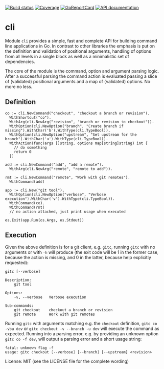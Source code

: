 [![Build status][buildimage]][build] [![Coverage][codecovimage]][codecov] [![GoReportCard][cardimage]][card] [![API documentation][docsimage]][docs]

# cli

Module `cli` provides a simple, fast and complete API for building command line applications in Go.
In contrast to other libraries the emphasis is put on the definition and validation of
positional arguments, handling of options from all levels in a single block as well as
a minimalistic set of dependencies.

The core of the module is the command, option and argument parsing logic. After a successful parsing the 
command action is evaluated passing a slice of (validated) positional arguments and a map of (validated) options.
No more no less.

## Definition

```
co := cli.NewCommand("checkout", "checkout a branch or revision").
  WithShortcut("co").
  WithArg(cli.NewArg("revision", "branch or revision to checkout")).
  WithOption(cli.NewOption("branch", "Create branch if missing").WithChar('b').WithType(cli.TypeBool)).
  WithOption(cli.NewOption("upstream", "Set upstream for the branch").WithChar('u').WithType(cli.TypeBool)).
  WithAction(func(args []string, options map[string]string) int {
    // do something
    return 0
  })

add := cli.NewCommand("add", "add a remote").
  WithArg(cli.NewArg("remote", "remote to add")).

rmt := cli.NewCommand("remote", "Work with git remotes").
  WithCommand(add)

app := cli.New("git tool").
  WithOption(cli.NewOption("verbose", "Verbose execution").WithChar('v').WithType(cli.TypeBool)).
  WithCommand(co).
  WithCommand(rmt)
  // no action attached, just print usage when executed

os.Exit(app.Run(os.Args, os.Stdout))
```

## Execution

Given the above definition is for a git client, e.g. `gitc`, running `gitc` with no arguments or with `-h` will
produce (the exit code will be 1 in the former case, because the action is missing, and 0 in the latter, because
help explicitly requested):

```
gitc [--verbose]

Description:
    git tool

Options:
    -v, --verbose   Verbose execution

Sub-commands:
    git checkout    checkout a branch or revision
    git remote      Work with git remotes
```

Running `gitc` with arguments matching e.g. the `checkout` definition, `gitc co -vbu dev` or
`gitc checkout -v --branch -u dev` will execute the command as expected. Running into a parsing error, e.g.
 by providing an unknown option `gitc co -f dev`, will output a parsing error and a short usage string:

```
fatal: unknown flag -f
usage: gitc checkout [--verbose] [--branch] [--upstream] <revision>
```

License: MIT (see the LICENSE file for the complete wording)


[docs]: https://godoc.org/github.com/silvertern/cli
[docsimage]: http://img.shields.io/badge/godoc-reference-blue.svg?style=flat

[build]: https://travis-ci.org/silvertern/cli
[buildimage]: https://travis-ci.org/silvertern/cli.svg?branch=master

[codecov]: https://codecov.io/gh/silvertern/cli
[codecovimage]: https://codecov.io/gh/silvertern/cli/branch/master/graph/badge.svg

[card]: https://goreportcard.com/report/github.com/silvertern/cli
[cardimage]: https://goreportcard.com/badge/github.com/silvertern/cli
